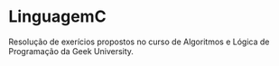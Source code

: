 # LinguagemC

Resolução de exerícios propostos no curso de Algoritmos e Lógica de Programação da Geek University. 

